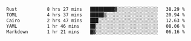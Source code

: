 <!--START_SECTION:waka-->

```txt
Rust           8 hrs 27 mins   █████████▓░░░░░░░░░░░░░░░   38.29 %
TOML           4 hrs 37 mins   █████▒░░░░░░░░░░░░░░░░░░░   20.94 %
Cairo          2 hrs 47 mins   ███░░░░░░░░░░░░░░░░░░░░░░   12.63 %
YAML           1 hr 46 mins    ██░░░░░░░░░░░░░░░░░░░░░░░   08.06 %
Markdown       1 hr 21 mins    █▓░░░░░░░░░░░░░░░░░░░░░░░   06.16 %
```

<!--END_SECTION:waka-->